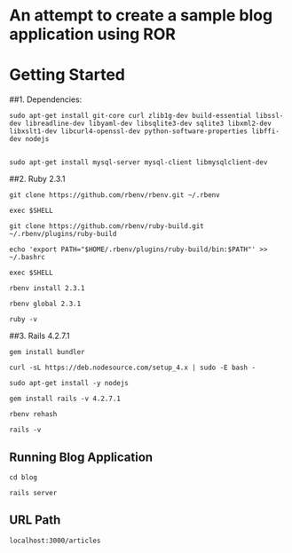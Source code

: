 # An attempt to create a sample blog application using ROR

# Getting Started

##1. Dependencies:

    sudo apt-get install git-core curl zlib1g-dev build-essential libssl-dev libreadline-dev libyaml-dev libsqlite3-dev sqlite3 libxml2-dev libxslt1-dev libcurl4-openssl-dev python-software-properties libffi-dev nodejs


	sudo apt-get install mysql-server mysql-client libmysqlclient-dev

##2. Ruby 2.3.1

	git clone https://github.com/rbenv/rbenv.git ~/.rbenv

	exec $SHELL

	git clone https://github.com/rbenv/ruby-build.git ~/.rbenv/plugins/ruby-build

	echo 'export PATH="$HOME/.rbenv/plugins/ruby-build/bin:$PATH"' >> ~/.bashrc

	exec $SHELL

	rbenv install 2.3.1

	rbenv global 2.3.1

	ruby -v

##3. Rails 4.2.7.1

	gem install bundler

	curl -sL https://deb.nodesource.com/setup_4.x | sudo -E bash -

	sudo apt-get install -y nodejs

	gem install rails -v 4.2.7.1

	rbenv rehash

	rails -v


## Running Blog Application

	cd blog

	rails server

	
## URL Path

	localhost:3000/articles
